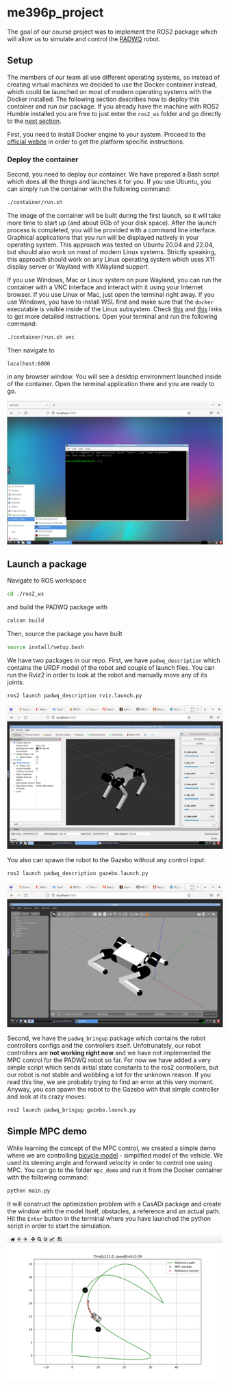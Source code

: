 # me396p_project
The goal of our course project was to implement the ROS2 package which will allow us to simulate and control the [PADWQ](https://ieeexplore.ieee.org/document/9494653) robot.

## Setup
The members of our team all use different operating systems, so instead of creating virtual machines we decided to use the Docker container instead, which could be launched on most of modern operating systems with the Docker installed. The following section describes how to deploy this container and run our package. If you already have the machine with ROS2  Humble installed you are free to just enter the ``ros2_ws`` folder and go directly to the [next section](#launch-a-package).

First, you need to install Docker engine to your system. Proceed to the [official webite](https://docs.docker.com/get-docker/) in order to get the platform specific instructions.

### Deploy the container

Second, you need to deploy our container. We have prepared a Bash script which does all the things and launches it for you. If you use Ubuntu, you can simply run the container with the following command:

```bash
./container/run.sh
```

The image of the container will be built during the first launch, so it will take more time to start up (and about 6Gb of your disk space). After the launch process is completed, you will be provided with a command line interface. Graphical applications that you run will be displayed natively in your operating system. This approach was tested on Ubuntu 20.04 and 22.04, but should also work on most of modern Linux systems. Strictly speaking, this approach should work on any Linux operating system which uses X11 display server or Wayland with XWayland support.

If you use Windows, Mac or Linux system on pure Wayland, you can run the container with a VNC interface and interact with it using your Internet browser. If you use Linux or Mac, just open the terminal right away. If you use Windows, you have to install WSL first and make sure that the ``docker`` executable is visible inside of the Linux subsystem. Check [this](https://learn.microsoft.com/en-us/windows/wsl/tutorials/gui-apps) and [this](https://docs.docker.com/desktop/windows/wsl/) links to get more detailed instructions. Open your terminal and run the following command:

```bash
./container/run.sh vnc
```

Then navigate to

```
localhost:6080
```

in any browser window. You will see a desktop environment launched inside of the container. Open the terminal application there and you are ready to go.

![VNC](figures/vnc.png)

## Launch a package
Navigate to ROS workspace

```bash
cd ./ros2_ws
```
and build the PADWQ package with

```bash
colcon build
```

Then, source the package you have built

```bash
source install/setup.bash
```

We have two packages in our repo. First, we have ``padwq_description`` which contains the URDF model of the robot and couple of launch files. You can run the Rviz2 in order to look at the robot and manually move any of its joints:

```bash
ros2 launch padwq_description rviz.launch.py
```

![Rviz](figures/rviz.png)

You also can spawn the robot to the Gazebo without any control input:

```bash
ros2 launch padwq_description gazebo.launch.py
```

![Gazebo](figures/gazebo.png)

Second, we have the ``padwq_bringup`` package which contains the robot controllers configs and the controllers itself. Unfotrunately, our robot controllers are **not working right now** and we have not implemented the MPC control for the PADWQ robot so far. For now we have added a very simple script which sends initial state constants to the ros2 controllers, but our robot is not stable and wobbling a lot for the unknown reason. If you read this line, we are probably trying to find an error at this very moment. Anyway, you can spawn the robot to the Gazebo with that simple controller and look at its crazy moves:

```bash
ros2 launch padwq_bringup gazebo.launch.py
```


## Simple MPC demo
While learning the concept of the MPC control, we created a simple demo where we are controlling [bicycle model](https://sumemura.jp/simplified-steady-state-vehicle-handling-model/) - simplified model of the vehicle. We used its steering angle and forward velocity in order to control one using MPC. You can go to the folder ``mpc_demo`` and run it from the Docker container with the following command:

```bash
python main.py
```

It will construct the optimization problem with a CasADi package and create the window with the model itself, obstacles, a reference and an actual path. Hit the ``Enter`` button in the terminal where you have launched the python script in order to start the simulation.

![MPC](figures/mpc.png)
